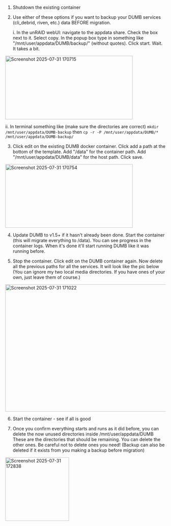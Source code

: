 1. Shutdown the existing container

2. Use either of these options if you want to backup your DUMB services (cli_debrid, riven, etc.) data BEFORE migration.

   i. In the unRAID webUI: navigate to the appdata share. Check the box next to it. Select copy. In the popup box type in something like "/mnt/user/appdata/DUMB/backup/" (without quotes). Click start. Wait. It takes a bit.

<img width="400" height="200" alt="Screenshot 2025-07-31 170715" src="https://github.com/user-attachments/assets/dc2798e3-d61b-4b59-be71-277ef4b1fa67" />

  ii. In terminal something like (make sure the directories are correct) ```mkdir /mnt/user/appdata/DUMB-backup``` then ```cp -r -P /mnt/user/appdata/DUMB/* /mnt/user/appdata/DUMB-backup/```

3. Click edit on the existing DUMB docker container. Click add a path at the bottom of the template. Add "/data" for the container path. Add "/mnt/user/appdata/DUMB/data" for the host path. Click save.

<img width="400" height="200" alt="Screenshot 2025-07-31 170754" src="https://github.com/user-attachments/assets/8e62dbaa-865b-4c9d-a885-b1661a992b4b" />

4. Update DUMB to v1.5+ if it hasn't already been done. Start the container (this will migrate everything to /data). You can see progress in the container logs. When it's done it'll start running DUMB like it was running before.

6. Stop the container. Click edit on the DUMB container again. Now delete all the previous paths for all the services. It will look like the pic below (You can ignore my two local media directories. If you have ones of your own, just leave them of course.)

<img width="600" height="400" alt="Screenshot 2025-07-31 171022" src="https://github.com/user-attachments/assets/1ced2d98-417f-4813-8f09-efa91a4d719c" />

6. Start the container - see if all is good

7. Once you confirm everything starts and runs as it did before, you can delete the now unused directories inside /mnt/user/appdata/DUMB These are the directories that should be remaining. You can delete the other ones. Be careful not to delete ones you need! (Backup can also be deleted if it exists from you making a backup before migration)

<img width="200" height="200" alt="Screenshot 2025-07-31 172838" src="https://github.com/user-attachments/assets/7512c4b6-364f-4162-a290-73429828f069" />
